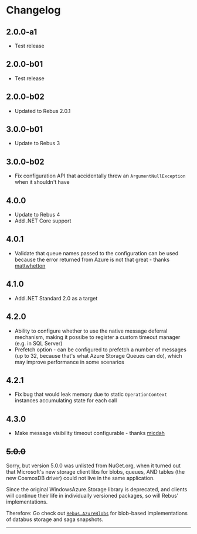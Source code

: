 # Changelog

## 2.0.0-a1

* Test release

## 2.0.0-b01

* Test release

## 2.0.0-b02

* Updated to Rebus 2.0.1

## 3.0.0-b01

* Update to Rebus 3

## 3.0.0-b02

* Fix configuration API that accidentally threw an `ArgumentNullException` when it shouldn't have

## 4.0.0

* Update to Rebus 4
* Add .NET Core support

## 4.0.1

* Validate that queue names passed to the configuration can be used because the error returned from Azure is not that great - thanks [mattwhetton]

## 4.1.0

* Add .NET Standard 2.0 as a target

## 4.2.0

* Ability to configure whether to use the native message deferral mechanism, making it possibe to register a custom timeout manager (e.g. in SQL Server)
* Prefetch option - can be configured to prefetch a number of messages (up to 32, because that's what Azure Storage Queues can do), which may improve performance in some scenarios

## 4.2.1

* Fix bug that would leak memory due to static `OperationContext` instances accumulating state for each call

## 4.3.0

* Make message visibility timeout configurable - thanks [micdah]

## ~~5.0.0~~

Sorry, but version 5.0.0 was unlisted from NuGet.org, when it turned out that Microsoft's new storage client libs for blobs, queues, AND tables (the new CosmosDB driver) could not live in the same application.

Since the original WindowsAzure.Storage library is deprecated, and clients will continue their life in individually versioned packages, so will Rebus' implementations.

Therefore: Go check out [`Rebus.AzureBlobs`](https://github.com/rebus-org/Rebus.AzureBlobs) for blob-based implementations of databus storage and saga snapshots.


---

[mattwhetton]: https://github.com/mattwhetton
[micdah]: https://github.com/micdah